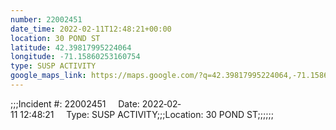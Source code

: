 ```yaml
---
number: 22002451
date_time: 2022-02-11T12:48:21+00:00
location: 30 POND ST
latitude: 42.39817995224064
longitude: -71.15860253160754
type: SUSP ACTIVITY
google_maps_link: https://maps.google.com/?q=42.39817995224064,-71.15860253160754
---
```


;;;Incident #: 22002451     Date: 2022‐02‐11 12:48:21     Type: SUSP ACTIVITY;;;Location: 30 POND ST;;;;;;
